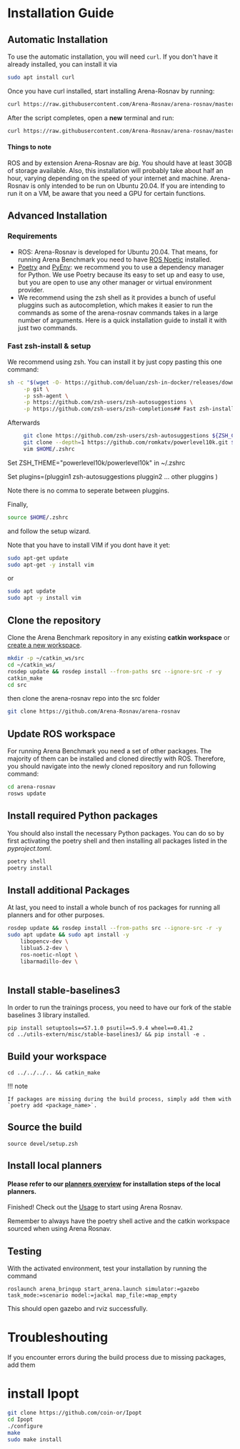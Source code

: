 # Installation Guide

## Automatic Installation
To use the automatic installation, you will need `curl`. If you don't have it already installed, you can install it via
```bash
sudo apt install curl
```
Once you have curl installed, start installing Arena-Rosnav by running:
```bash
curl https://raw.githubusercontent.com/Arena-Rosnav/arena-rosnav/master/install.sh | bash
```
After the script completes, open a **new** terminal and run:
```bash
curl https://raw.githubusercontent.com/Arena-Rosnav/arena-rosnav/master/install2.sh | bash
```

#### Things to note
ROS and by extension Arena-Rosnav are *big*. You should have at least 30GB of storage available.
Also, this installation will probably take about half an hour, varying depending on the speed of your internet and machine.
Arena-Rosnav is only intended to be run on Ubuntu 20.04. If you are intending to run it on a VM, be aware that you need a GPU for certain functions.

## Advanced Installation

### Requirements

- ROS: Arena-Rosnav is developed for Ubuntu 20.04. That means, for running Arena Benchmark you need to have [ROS Noetic](http://wiki.ros.org/noetic/Installation) installed.
- [Poetry](https://python-poetry.org/) and [PyEnv](https://github.com/pyenv/pyenv): we recommend you to use a dependency manager for Python. We use Poetry because its easy to set up and easy to use, but you are open to use any other manager or virtual environment provider.
- We recommend using the zsh shell as it provides a bunch of useful pluggins such as autocompletion, which makes it easier to run the commands as some of the arena-rosnav commands takes in a large number of arguments. Here is a quick installation guide to install it with just two commands.

### Fast zsh-install & setup
We recommend using zsh. You can install it by just copy pasting this one command:

```bash
sh -c "$(wget -O- https://github.com/deluan/zsh-in-docker/releases/download/v1.1.2/zsh-in-docker.sh)" -- \
     -p git \
     -p ssh-agent \
     -p https://github.com/zsh-users/zsh-autosuggestions \
     -p https://github.com/zsh-users/zsh-completions## Fast zsh-install & setup
```
Afterwards
```bash
     git clone https://github.com/zsh-users/zsh-autosuggestions ${ZSH_CUSTOM:-~/.oh-my-zsh/custom}/plugins/zsh-autosuggestions
     git clone --depth=1 https://github.com/romkatv/powerlevel10k.git ${ZSH_CUSTOM:-$HOME/.oh-my-zsh/custom}/themes/powerlevel10k
     vim $HOME/.zshrc
```
Set ZSH_THEME="powerlevel10k/powerlevel10k" in ~/.zshrc

Set plugins=(pluggin1 
    zsh-autosuggestions pluggin2 ... other pluggins
)

Note there is no comma to seperate between pluggins.

Finally,
```bash
source $HOME/.zshrc
```
and follow the setup wizard.

Note that you have to install VIM if you dont have it yet:

```bash
sudo apt-get update
sudo apt-get -y install vim
```
or

```bash
sudo apt update
sudo apt -y install vim
```


## Clone the repository

Clone the Arena Benchmark repository in any existing **catkin workspace** or [create a new workspace](http://wiki.ros.org/catkin/Tutorials/create_a_workspace).

```bash
mkdir -p ~/catkin_ws/src
cd ~/catkin_ws/
rosdep update && rosdep install --from-paths src --ignore-src -r -y
catkin_make
cd src
```
then clone the arena-rosnav repo into the src folder

````bash
git clone https://github.com/Arena-Rosnav/arena-rosnav
````
## Update ROS workspace
For running Arena Benchmark you need a set of other packages. The majority of them can be installed and cloned directly with ROS. Therefore, you should navigate into the newly cloned repository and run following command:

```bash
cd arena-rosnav
rosws update
```

## Install required Python packages

You should also install the necessary Python packages. You can do so by first activating the poetry shell and then installing all packages listed in the _pyproject.toml_.

```bash
poetry shell
poetry install
```

## Install additional Packages

At last, you need to install a whole bunch of ros packages for running all planners and for other purposes.

```bash
rosdep update && rosdep install --from-paths src --ignore-src -r -y
sudo apt update && sudo apt install -y 
    libopencv-dev \ 
    liblua5.2-dev \ 
    ros-noetic-nlopt \ 
    libarmadillo-dev \
    
```

## Install stable-baselines3

In order to run the trainings process, you need to have our fork of the stable baselines 3 library installed.

```
pip install setuptools==57.1.0 psutil==5.9.4 wheel==0.41.2
cd ../utils-extern/misc/stable-baselines3/ && pip install -e .
```

## Build your workspace

```
cd ../../../.. && catkin_make
```

!!! note

    If packages are missing during the build process, simply add them with `poetry add <package_name>`.

## Source the build

```
source devel/setup.zsh
```
## Install local planners
#### Please refer to our [planners overview](planners_overview.md) for installation steps of the local planners.

Finished! Check out the [Usage](usage.md) to start using Arena Rosnav.

Remember to always have the poetry shell active and the catkin workspace sourced when using Arena Rosnav.

## Testing
With the activated environment, test your installation by running the command

```
roslaunch arena_bringup start_arena.launch simulator:=gazebo task_mode:=scenario model:=jackal map_file:=map_empty
```

This should open gazebo and rviz successfully.

# Troubleshouting
If you encounter errors during the build process due to missing packages, add them

<!-- # install lua
````
sudo apt install liblua5.1-0-dev 
```` -->

# install Ipopt
````bash
git clone https://github.com/coin-or/Ipopt
cd Ipopt
./configure
make
sudo make install
````
